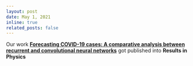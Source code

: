 ```yaml
---
layout: post
date: May 1, 2021
inline: true
related_posts: false
---
```

Our work [**Forecasting COVID-19 cases: A comparative analysis between recurrent and convolutional neural networks**](https://doi.org/10.1016/j.rinp.2021.104137) got published into **Results in Physics**